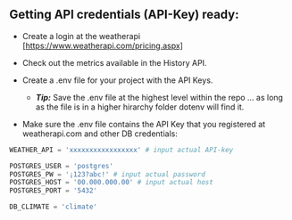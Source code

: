 ## Getting API credentials (API-Key) ready:

- Create a login at the weatherapi [https://www.weatherapi.com/pricing.aspx]

- Check out the metrics available in the History API.

- Create a .env file for your project with the API Keys. 
    - ***Tip:*** Save the .env file at the highest level within the repo ... as long as the file is in a higher hirarchy folder dotenv will find it.

- Make sure the .env file contains the API Key that you registered at weatherapi.com and other DB credentials:

```python
WEATHER_API = 'xxxxxxxxxxxxxxxxx' # input actual API-key

POSTGRES_USER = 'postgres'
POSTGRES_PW = '¡123?abc!' # input actual password
POSTGRES_HOST = '00.000.000.00' # input actual host
POSTGRES_PORT = '5432'

DB_CLIMATE = 'climate'
```


